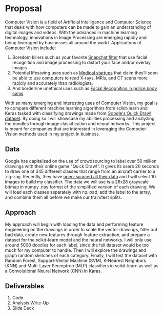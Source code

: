 # Proposal
Computer Vision is a field of Artificial Intelligence and Computer Science that deals with how computers can be made to gain an understanding of digital images and videos. With the advances in machine learning technology, innovations in Image Processing are emerging rapidly and being leveraged by businesses all around the world. Applications of Computer Vision include:
1. Boredom killers such as your favorite [Snapchat filter](https://medium.com/@james_aka_yale/snapchats-filters-how-computer-vision-recognizes-your-face-9907d6904b91) that use facial recognition and image processing to distort your face and/or overlay images
2. Potential lifesaving uses such as [Medical startups](https://www.wired.com/2017/01/look-x-rays-moles-living-ai-coming-job/) that claim they’ll soon be able to use computers to read X-rays, MRIs, and CT scans more rapidly and accurately than radiologists.
3. And borderline unethical uses such as [Facial Recognition in police body cams](https://www.washingtonpost.com/news/the-switch/wp/2018/04/26/facial-recognition-may-be-coming-to-a-police-body-camera-near-you/?noredirect=on&utm_term=.1a5df1611adc)

With so many emerging and interesting uses of Computer Vision, my goal is to compare different machine learning algorithms from scikit-learn and Keras tasked with classifying drawings made from [Google's Quick Draw! dataset](https://quickdraw.withgoogle.com/data). By doing so I will showcase my abilities processing and analyzing the doodles through image classification and neural networks. This project is meant for companies that are interested in leveraging the Computer Vision methods used in my project in business.

## Data

Google has capitalized on the use of crowdsourcing to label over 50 million drawings with their online game "Quick Draw!". It gives its users 20 seconds to draw one of 345 different classes that range from an aircraft carrier to a zig-zag. Recently, they have [open-sourced all their data](https://console.cloud.google.com/storage/browser/quickdraw_dataset/full/numpy_bitmap?pli=1) and I will select 10 images to build my classifier. The data we will use is a 28x28 grayscale bitmap in numpy .npy format of the simplified version of each drawing. We will load each classes separately with np.load, add the label to the array, and combine them all before we make our train/test splits.  

## Approach

My approach will begin with loading the data and performing feature engineering on the drawings in order to scale the vector drawings, filter out bad data, create new features through feature extraction, and prepare a dataset for the scikit-learn model and the neural networks. I will only use around 5000 doodles for each label, since the full dataset would be too much for my computer to handle. Then I will explore the drawings and graph random sketches of each category. Finally, I will test the dataset with Random Forest, Support-Vector Machine (SVM), K-Nearest Neighbors (KNN) and Multi-Layer Perceptron (MLP) classifiers in scikit-learn as well as a Convolutional Neural Network (CNN) in Karas.


## Deliverables
1. Code
2. Analysis Write-Up
3. Slide Deck
